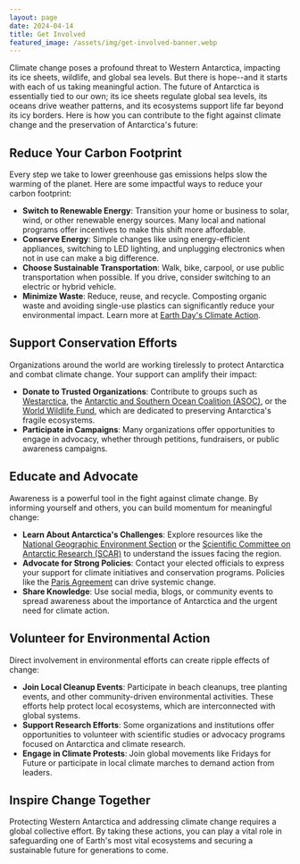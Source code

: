 ```yaml
---
layout: page
date: 2024-04-14
title: Get Involved
featured_image: /assets/img/get-involved-banner.webp
---
```


Climate change poses a profound threat to Western Antarctica, impacting its
ice sheets, wildlife, and global sea levels. But there is hope--and it starts
with each of us taking meaningful action. The future of Antarctica is
essentially tied to our own; its ice sheets regulate global sea levels, its
oceans drive weather patterns, and its ecosystems support life far beyond its
icy borders. Here is how you can contribute to the fight against climate change
and the preservation of Antarctica's future:

## Reduce Your Carbon Footprint

Every step we take to lower greenhouse gas emissions helps slow the warming of
the planet. Here are some impactful ways to reduce your carbon footprint:

- **Switch to Renewable Energy**: Transition your home or business to solar,
  wind, or other renewable energy sources. Many local and national programs
  offer incentives to make this shift more affordable.
- **Conserve Energy**: Simple changes like using energy-efficient appliances,
  switching to LED lighting, and unplugging electronics when not in use can
  make a big difference.
- **Choose Sustainable Transportation**: Walk, bike, carpool, or use public
  transportation when possible. If you drive, consider switching to an
  electric or hybrid vehicle.
- **Minimize Waste**: Reduce, reuse, and recycle. Composting organic waste and
  avoiding single-use plastics can significantly reduce your environmental
  impact. Learn more at [Earth Day's Climate Action](https://www.earthday.org/actions/).

## Support Conservation Efforts

Organizations around the world are working tirelessly to protect Antarctica and
combat climate change. Your support can amplify their impact:

- **Donate to Trusted Organizations**: Contribute to groups such as
  [Westarctica](https://www.westarctica.org), the
  [Antarctic and Southern Ocean Coalition (ASOC)](https://www.asoc.org/), or
  the [World Wildlife Fund](https://www.worldwildlife.org/), which are
  dedicated to preserving Antarctica's fragile ecosystems.
- **Participate in Campaigns**: Many organizations offer opportunities to
  engage in advocacy, whether through petitions, fundraisers, or public
  awareness campaigns.

## Educate and Advocate

Awareness is a powerful tool in the fight against climate change. By informing
yourself and others, you can build momentum for meaningful change:

- **Learn About Antarctica's Challenges**: Explore resources like the
  [National Geographic Environment Section](https://www.nationalgeographic.com/environment)
  or the [Scientific Committee on Antarctic Research (SCAR)](https://scar.org/)
  to understand the issues facing the region.
- **Advocate for Strong Policies**: Contact your elected officials to express
your support for climate initiatives and conservation programs. Policies like
the [Paris Agreement](https://unfccc.int/process-and-meetings/the-paris-agreement/the-paris-agreement)
can drive systemic change.
- **Share Knowledge**: Use social media, blogs, or community events to spread
  awareness about the importance of Antarctica and the urgent need for climate
  action.

## Volunteer for Environmental Action

Direct involvement in environmental efforts can create ripple effects of
change:

- **Join Local Cleanup Events**: Participate in beach cleanups, tree planting
events, and other community-driven environmental activities. These efforts
help protect local ecosystems, which are interconnected with global systems.
- **Support Research Efforts**: Some organizations and institutions offer
opportunities to volunteer with scientific studies or advocacy programs
focused on Antarctica and climate research.
- **Engage in Climate Protests**: Join global movements like Fridays for
Future or participate in local climate marches to demand action from leaders.

## Inspire Change Together

Protecting Western Antarctica and addressing climate change requires a global
collective effort. By taking these actions, you can play a vital role in
safeguarding one of Earth's most vital ecosystems and securing a sustainable
future for generations to come.
